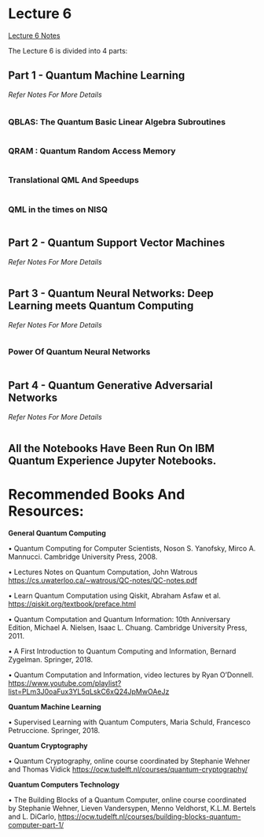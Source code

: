 # Lecture 6

<a href="">Lecture 6 Notes</a>

The Lecture 6 is divided into 4 parts:

## Part 1 - Quantum Machine Learning

*Refer Notes For More Details*

![]()

### QBLAS: The Quantum Basic Linear Algebra Subroutines

![]()

### QRAM : Quantum Random Access Memory

![]()

### Translational QML And Speedups

![]()

### QML in the times on NISQ

![]()

## Part 2 - Quantum Support Vector Machines

*Refer Notes For More Details*

![]()

## Part 3 - Quantum Neural Networks: Deep Learning meets Quantum Computing

*Refer Notes For More Details*

![]()

### Power Of Quantum Neural Networks

![]()

## Part 4 - Quantum Generative Adversarial Networks

*Refer Notes For More Details*

![]()

## All the Notebooks Have Been Run On IBM Quantum Experience Jupyter Notebooks.

# Recommended Books And Resources:

**General Quantum Computing**

• Quantum Computing for Computer Scientists, Noson S. Yanofsky, Mirco A. Mannucci.
Cambridge University Press, 2008.

• Lectures Notes on Quantum Computation, John Watrous
https://cs.uwaterloo.ca/~watrous/QC-notes/QC-notes.pdf

• Learn Quantum Computation using Qiskit, Abraham Asfaw et al.
https://qiskit.org/textbook/preface.html

• Quantum Computation and Quantum Information: 10th Anniversary Edition, Michael
A. Nielsen, Isaac L. Chuang. Cambridge University Press, 2011.

• A First Introduction to Quantum Computing and Information, Bernard Zygelman.
Springer, 2018.

• Quantum Computation and Information, video lectures by Ryan O’Donnell.
https://www.youtube.com/playlist?list=PLm3J0oaFux3YL5qLskC6xQ24JpMwOAeJz

**Quantum Machine Learning**

• Supervised Learning with Quantum Computers, Maria Schuld, Francesco
Petruccione. Springer, 2018.

**Quantum Cryptography**

• Quantum Cryptography, online course coordinated by Stephanie Wehner and
Thomas Vidick https://ocw.tudelft.nl/courses/quantum-cryptography/

**Quantum Computers Technology**

• The Building Blocks of a Quantum Computer, online course coordinated by Stephanie
Wehner, Lieven Vandersypen, Menno Veldhorst, K.L.M. Bertels and L. DiCarlo,
https://ocw.tudelft.nl/courses/building-blocks-quantum-computer-part-1/
